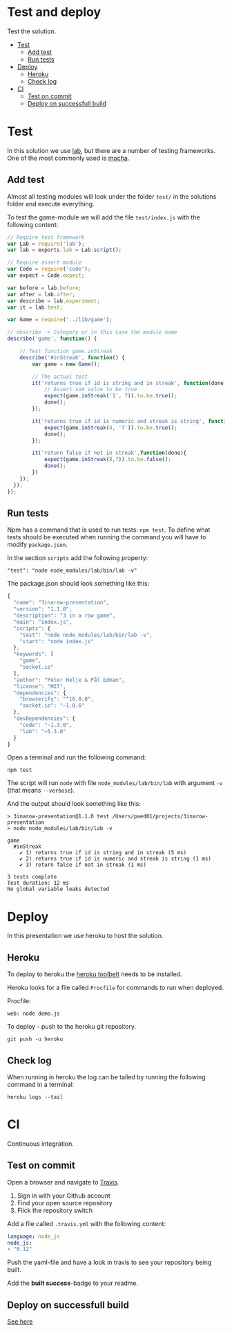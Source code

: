 Test and deploy
========

Test the solution.

- [Test](#test)
   - [Add test](#add-test)
   - [Run tests](#run-tests)
- [Deploy](#deploy)
   - [Heroku](#heroku)
   - [Check log](#check-log)
- [CI](#ci)
   - [Test on commit](#test-on-commit)
   - [Deploy on successfull build](#deploy-on-successfull-build)

# Test

In this solution we use [lab](https://github.com/hapijs/lab), but there are a number of testing frameworks. One of the most commonly used is [mocha](https://github.com/mochajs/mocha).

## Add test

Almost all testing modules will look under the folder `test/` in the solutions folder and execute everything.

To test the game-module we will add the file `test/index.js` with the following content:

```javascript
// Require test framework
var Lab = require('lab');
var lab = exports.lab = Lab.script();

// Require assert module
var Code = require('code');
var expect = Code.expect;

var before = lab.before;
var after = lab.after;
var describe = lab.experiment;
var it = lab.test;

var Game = require('../lib/game');

// describe -> Category or in this case the module name
describe('game', function() {

    // Test function game.inStreak
    describe('#inStreak', function() {
        var game = new Game();

        // The actual test
        it('returns true if id is string and in streak', function(done) {
            // Assert som value to be true
            expect(game.inStreak('1', 7)).to.be.true();
            done();
        });

        it('returns true if id is numeric and streak is string', function(done) {
            expect(game.inStreak(4, '7')).to.be.true();
            done();
        });

        it('return false if not in streak',function(done){
            expect(game.inStreak(8,7)).to.be.false();
            done();
        })
    });
  });
});
```

## Run tests

Npm has a command that is used to run tests: `npm test`. To define what tests should be executed when running the command you will have to modify `package.json`.

In the section `scripts` add the following property:

`"test": "node node_modules/lab/bin/lab -v"`

The package.json should look something like this:

```javascript
{
  "name": "3inarow-presentation",
  "version": "1.1.0",
  "description": "3 in a row game",
  "main": "index.js",
  "scripts": {
    "test": "node node_modules/lab/bin/lab -v",
    "start": "node index.js"
  },
  "keywords": [
    "game",
    "socket.io"
  ],
  "author": "Peter Helje & Pål Edman",
  "license": "MIT",
  "dependencies": {
    "browserify": "^10.0.0",
    "socket.io": "~1.0.6"
  },
  "devDependencies": {
    "code": "~1.3.0",
    "lab": "~5.3.0"
  }
}
```

Open a terminal and run the following command:

`npm test`

The script will run `node` with file `node_modules/lab/bin/lab` with argument `-v` (that means `--verbose`).

And the output should look something like this:

```
> 3inarow-presentation@1.1.0 test /Users/paed01/projects/3inarow-presentation
> node node_modules/lab/bin/lab -v

game
  #inStreak
    ✔ 1) returns true if id is string and in streak (5 ms)
    ✔ 2) returns true if id is numeric and streak is string (1 ms)
    ✔ 3) return false if not in streak (1 ms)

3 tests complete
Test duration: 12 ms
No global variable leaks detected
```

# Deploy

In this presentation we use heroku to host the solution.

## Heroku

To deploy to heroku the [heroku toolbelt](https://devcenter.heroku.com/articles/getting-started-with-nodejs#set-up) needs to be installed.

Heroku looks for a file called `Procfile` for commands to run when deployed.

Procfile:
```
web: node demo.js
```

To deploy - push to the heroku git repository.

`git push -u heroku`

## Check log

When running in heroku the log can be tailed by running the following command in a terminal:

`heroku logs --tail`

# CI

Continuous integration.

## Test on commit

Open a browser and navigate to [Travis](https://travis-ci.org/).

1. Sign in with your Github account
2. Find your open source repository
3. Flick the repository switch

Add a file called `.travis.yml` with the following content:

```yaml
language: node_js
node_js:
- "0.12"
```

Push the yaml-file and have a look in travis to see your repository being built.

Add the __built success__-badge to your readme.

## Deploy on successfull build

[See here](https://devcenter.heroku.com/articles/github-integration)
